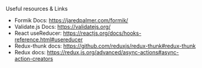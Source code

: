 Useful resources & Links

- Formik Docs: https://jaredpalmer.com/formik/
- Validate.js Docs: https://validatejs.org/
- React useReducer: https://reactjs.org/docs/hooks-reference.html#usereducer
- Redux-thunk docs: https://github.com/reduxjs/redux-thunk#redux-thunk
- Redux docs: https://redux.js.org/advanced/async-actions#async-action-creators
